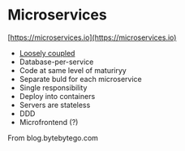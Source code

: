 # Microservices

[https://microservices.io](https://microservices.io)

* [Loosely coupled](../strategies/loose-coupling-of-services.md)
* Database-per-service
* Code at same level of maturiryy
* Separate buld for each microservice
* Single responsibility
* Deploy into containers
* Servers are stateless
* DDD
* Microfrontend (?)

From blog.bytebytego.com
